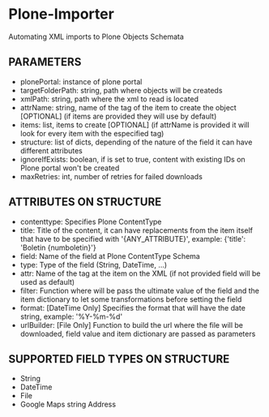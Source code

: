 # Plone-Importer
Automating XML imports to Plone Objects Schemata

## PARAMETERS  
- plonePortal:       instance of plone portal  
- targetFolderPath:  string, path where objects will be createds  
- xmlPath:           string, path where the xml to read is located  
- attrName:          string, name of the tag of the item to create the object [OPTIONAL] (if items are provided they will use by default)  
- items:             list, items to create [OPTIONAL] (if attrName is provided it will look for every item with the especified tag)  
- structure:         list of dicts, depending of the nature of the field it can have different attributes  
- ignoreIfExists:    boolean, if is set to true, content with existing IDs on Plone portal won't be created  
- maxRetries:        int, number of retries for failed downloads  

## ATTRIBUTES ON STRUCTURE
- contenttype: Specifies Plone ContentType  
- title:       Title of the content, it can have replacements from the item itself that have to be specified with '{ANY_ATTRIBUTE}', example: {'title': 'Boletin {numboletin}'}  
- field:       Name of the field at Plone ContentType Schema  
- type:        Type of the field (String, DateTime, ...)  
- attr:        Name of the tag at the item on the XML (if not provided field will be used as default)  
- filter:      Function where will be pass the ultimate value of the field and the item dictionary to let some transformations before setting the field  
- format:      [DateTime Only] Specifies the format that will have the date string, example: '%Y-%m-%d'  
- urlBuilder:  [File Only] Function to build the url where the file will be downloaded, field value and item dictionary are passed as parameters  

## SUPPORTED FIELD TYPES ON STRUCTURE
- String  
- DateTime  
- File
- Google Maps string Address
